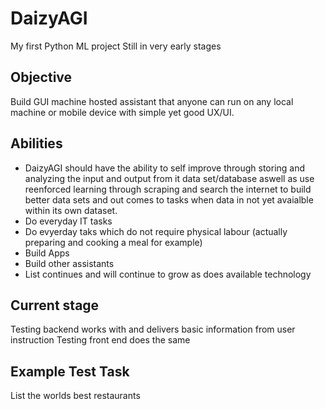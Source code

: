 # DaizyAGI
My first Python ML project Still in very early stages



## Objective

Build GUI machine hosted assistant that anyone can run on any local machine or mobile device with simple yet good UX/UI.

## Abilities

- DaizyAGI should have the ability to self improve through storing and analyzing the input and output from it data set/database aswell as use reenforced learning through scraping and search the internet to build better data sets and out comes to tasks when data in not yet avaialble within its own dataset.
- Do everyday IT tasks
- Do evyerday taks which do not require physical labour (actually preparing and cooking a meal for example)
- Build Apps
- Build other assistants
- List continues and will continue to grow as does available technology

## Current stage 

Testing backend works with and delivers basic information from user instruction
Testing front end does the same 

## Example Test Task

List the worlds best restaurants

